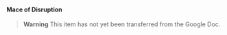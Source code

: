 #### Mace of Disruption

> **Warning**
> This item has not yet been transferred from the Google Doc.
